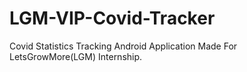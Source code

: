 # LGM-VIP-Covid-Tracker
Covid Statistics Tracking Android Application Made For LetsGrowMore(LGM) Internship.

